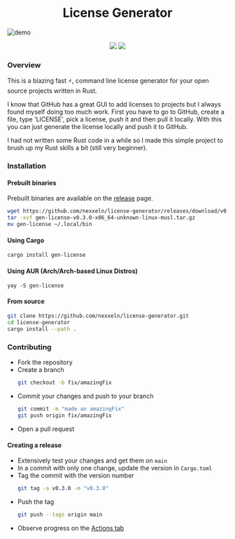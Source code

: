 <h1 align="center">License Generator</h1>

![demo](https://us-east-1.tixte.net/uploads/nexxel.needs.rest/idea64_rZlJLu450P.gif)

<p align="center">
  <img src="https://img.shields.io/crates/d/gen-license?color=%23b7410e" />
  <img src="https://img.shields.io/crates/v/gen-license" />
</p>

### Overview

This is a blazing fast ⚡, command line license generator for your open source projects written in Rust.

I know that GitHub has a great GUI to add licenses to projects but I always found myself doing too much work. First you have to go to GitHub, create a file, type 'LICENSE', pick a license, push it and then pull it locally. With this you can just generate the license locally and push it to GitHub.

I had not written some Rust code in a while so I made this simple project to brush up my Rust skills a bit (still very beginner).

### Installation

#### Prebuilt binaries

Prebuilt binaries are available on the [release](https://github.com/nexxeln/license-generator/releases/latest) page.

```bash
wget https://github.com/nexxeln/license-generator/releases/download/v0.3.0/gen-license-v0.3.0-x86_64-unknown-linux-musl.tar.gz
tar -xvf gen-license-v0.3.0-x86_64-unknown-linux-musl.tar.gz
mv gen-license ~/.local/bin
```

#### Using Cargo

```bash
cargo install gen-license
```

#### Using AUR (Arch/Arch-based Linux Distros)

```
yay -S gen-license
```

#### From source

```bash
git clone https://github.com/nexxeln/license-generator.git
cd license-generator
cargo install --path .
```

### Contributing

- Fork the repository
- Create a branch
  ```bash
  git checkout -b fix/amazingFix
  ```
- Commit your changes and push to your branch
  ```bash
  git commit -m "made an amazingFix"
  git push origin fix/amazingFix
  ```
- Open a pull request

#### Creating a release

- Extensively test your changes and get them on `main`
- In a commit with only one change, update the version in `Cargo.toml`
- Tag the commit with the version number
  ```bash
  git tag -a v0.3.0 -m "v0.3.0"
  ```
- Push the tag
  ```bash
  git push --tags origin main
  ```
- Observe progress on the [Actions tab](https://github.com/nexxeln/license-generator/actions)
